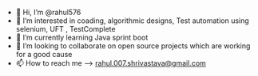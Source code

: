 - 👋 Hi, I’m @rahul576
- 👀 I’m interested in coading, algorithmic designs, Test automation using selenium, UFT , TestComplete 
- 🌱 I’m currently learning Java sprint boot
- 💞️ I’m looking to collaborate on open source projects which are working for a good cause 
- 📫 How to reach me --> rahul.007.shrivastava@gmail.com

<!---
rahul576/rahul576 is a ✨ special ✨ repository because its `README.md` (this file) appears on your GitHub profile.
You can click the Preview link to take a look at your changes.
--->
